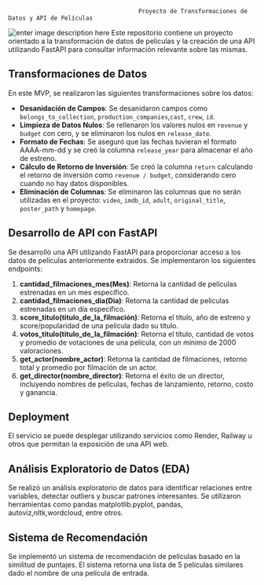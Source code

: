                               
                                         Proyecto de Transformaciones de Datos y API de Películas


![enter image description here](https://blog.soyhenry.com/content/images/2022/12/Data_logo.png)
Este repositorio contiene un proyecto orientado a la transformación de datos de películas y la creación de una API utilizando FastAPI para consultar información relevante sobre las mismas.

## Transformaciones de Datos

En este MVP, se realizaron las siguientes transformaciones sobre los datos:

- **Desanidación de Campos**: Se desanidaron campos como `belongs_to_collection`, `production_companies`,`cast`,	`crew`,	`id`.
- **Limpieza de Datos Nulos**: Se rellenaron los valores nulos en `revenue` y `budget` con cero, y se eliminaron los nulos en `release_date`.
- **Formato de Fechas**: Se aseguró que las fechas tuvieran el formato AAAA-mm-dd y se creó la columna `release_year` para almacenar el año de estreno.
- **Cálculo de Retorno de Inversión**: Se creó la columna `return` calculando el retorno de inversión como `revenue / budget`, considerando cero cuando no hay datos disponibles.
- **Eliminación de Columnas**: Se eliminaron las columnas que no serán utilizadas en el proyecto: `video`, `imdb_id`, `adult`, `original_title`, `poster_path` y `homepage`.

## Desarrollo de API con FastAPI

Se desarrolló una API utilizando FastAPI para proporcionar acceso a los datos de películas anteriormente extraidos. Se implementaron los siguientes endpoints:

1. **cantidad_filmaciones_mes(Mes)**: Retorna la cantidad de películas estrenadas en un mes específico.
2. **cantidad_filmaciones_dia(Dia)**: Retorna la cantidad de películas estrenadas en un día específico.
3. **score_titulo(titulo_de_la_filmación)**: Retorna el título, año de estreno y score/popularidad de una película dado su título.
4. **votos_titulo(titulo_de_la_filmación)**: Retorna el título, cantidad de votos y promedio de votaciones de una película, con un mínimo de 2000 valoraciones.
5. **get_actor(nombre_actor)**: Retorna la cantidad de filmaciones, retorno total y promedio por filmación de un actor.
6. **get_director(nombre_director)**: Retorna el éxito de un director, incluyendo nombres de películas, fechas de lanzamiento, retorno, costo y ganancia.

## Deployment

El servicio se puede desplegar utilizando servicios como Render, Railway u otros que permitan la exposición de una API web.

## Análisis Exploratorio de Datos (EDA)

Se realizó un análisis exploratorio de datos para identificar relaciones entre variables, detectar outliers y buscar patrones interesantes. Se utilizaron herramientas como pandas matplotlib.pyplot, pandas, autoviz,nltk,wordcloud, entre otros.

## Sistema de Recomendación

Se implementó un sistema de recomendación de películas basado en la similitud de puntajes. El sistema retorna una lista de 5 películas similares dado el nombre de una película de entrada.
